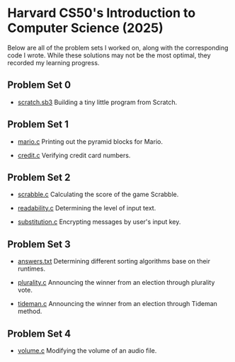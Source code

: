 # Harvard CS50's Introduction to Computer Science (2025)
Below are all of the problem sets I worked on, along with the corresponding code I wrote. While these solutions may not be the most optimal, they recorded my learning progress.
## Problem Set 0
- [scratch.sb3](https://scratch.mit.edu/projects/1134595594/)
  Building a tiny little program from Scratch.
## Problem Set 1
- [mario.c](https://github.com/faitinchan/CS50x/blob/main/Problem_Set_1/mario.c)
  Printing out the pyramid blocks for Mario.

- [credit.c](https://github.com/faitinchan/CS50x/blob/main/Problem_Set_1/credit.c)
  Verifying credit card numbers.
## Problem Set 2
- [scrabble.c](https://github.com/faitinchan/CS50x/blob/main/Problem_Set_2/scrabble.c)
  Calculating the score of the game Scrabble.

- [readability.c](https://github.com/faitinchan/CS50x/blob/main/Problem_Set_2/readability.c)
  Determining the level of input text.

- [substitution.c](https://github.com/faitinchan/CS50x/blob/main/Problem_Set_2/substitution.c)
  Encrypting messages by user's input key.
## Problem Set 3
- [answers.txt](https://github.com/faitinchan/CS50x/blob/main/Problem_Set_3/answers.txt)
  Determining different sorting algorithms base on their runtimes.

- [plurality.c](https://github.com/faitinchan/CS50x/blob/main/Problem_Set_3/plurality.c)
  Announcing the winner from an election through plurality vote.

- [tideman.c](https://github.com/faitinchan/CS50x/blob/main/Problem_Set_3/tideman.c)
  Announcing the winner from an election through Tideman method.
## Problem Set 4
- [volume.c](https://github.com/faitinchan/CS50x/blob/main/Problem_Set_4/volume.c)
  Modifying the volume of an audio file.
